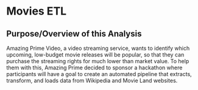 # Movies ETL

## Purpose/Overview of this Analysis

Amazing Prime Video, a video streaming service, wants to identify which upcoming, low-budget movie releases will be popular, so that they can purchase the streaming rights for much lower than market value. To help them with this, Amazing Prime decided to sponsor a hackathon where participants will have a goal to create an automated pipeline that extracts, transform, and loads data from Wikipedia and Movie Land websites. 
